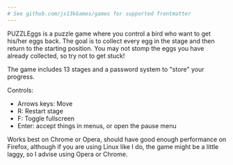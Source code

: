 ```yaml
---
# See github.com/js13kGames/games for supported frontmatter
---
```

PUZZLEggs is a puzzle game where you control a bird who want to get his/her eggs back. The goal is to collect every egg in the stage and then return to the starting position. You may not stomp the eggs you have already collected, so try not to get stuck!

The game includes 13 stages and a password system to "store" your progress.

Controls:
- Arrows keys: Move
- R: Restart stage
- F: Toggle fullscreen
- Enter: accept things in menus, or open the pause menu

Works best on Chrome or Opera, should have good enough performance on Firefox, although if you are using Linux like I do, the game might be a little laggy, so I advise using Opera or Chrome.